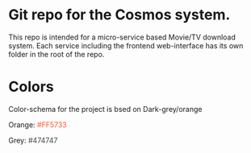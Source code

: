 # Git repo for the Cosmos system. 
This repo is intended for a micro-service based Movie/TV download system. Each service including the frontend web-interface has its own folder in the root of the repo. 

# Colors
Color-schema for the project is bsed on Dark-grey/orange

Orange: <span style="color:#FF5733">#FF5733</span>

Grey: <span style="color:#474747">#474747</span>
